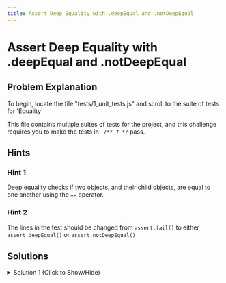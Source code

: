 ```yaml
---
title: Assert Deep Equality with .deepEqual and .notDeepEqual
---
```

# Assert Deep Equality with .deepEqual and .notDeepEqual

## Problem Explanation
To begin, locate the file "tests/1_unit_tests.js" and scroll to the suite of tests for 'Equality'

This file contains multiple suites of tests for the project, and this challenge requires you to make the tests in ` /** 7 */` pass.

## Hints

### Hint 1

Deep equality checks if two objects, and their child objects, are equal to one another using the `==` operator.

### Hint 2

The lines in the test should be changed from `assert.fail()` to either `assert.deepEqual()` or `assert.notDeepEqual()`

## Solutions

<details><summary>Solution 1 (Click to Show/Hide)</summary>

```js
/** 7 - .deepEqual(), .notDeepEqual() **/
// .deepEqual() asserts that two object are deep equal
test('#deepEqual, #notDeepEqual', function() {
  assert.deepEqual(
    { a: '1', b: 5 },
    { b: 5, a: '1' },
    "keys order doesn't matter"
  );
  assert.notDeepEqual(
    { a: [5, 6] },
    { a: [6, 5] },
    'array elements position does matter !!'
  );
});
```
</details>